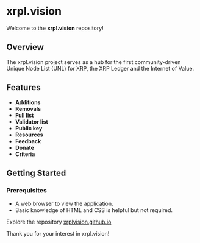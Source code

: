 # xrpl.vision

Welcome to the **xrpl.vision** repository!

## Overview

The xrpl.vision project serves as a hub for the first community-driven Unique Node List (UNL) for XRP, the XRP Ledger and the Internet of Value.

## Features

- **Additions**
- **Removals**
- **Full list**
- **Validator list**
- **Public key**
- **Resources**
- **Feedback**
- **Donate**
- **Criteria**

## Getting Started

### Prerequisites

- A web browser to view the application.
- Basic knowledge of HTML and CSS is helpful but not required.

Explore the repository [xrplvision.github.io](https://github.com/xrplvision/xrplvision.github.io)

Thank you for your interest in xrpl.vision!
